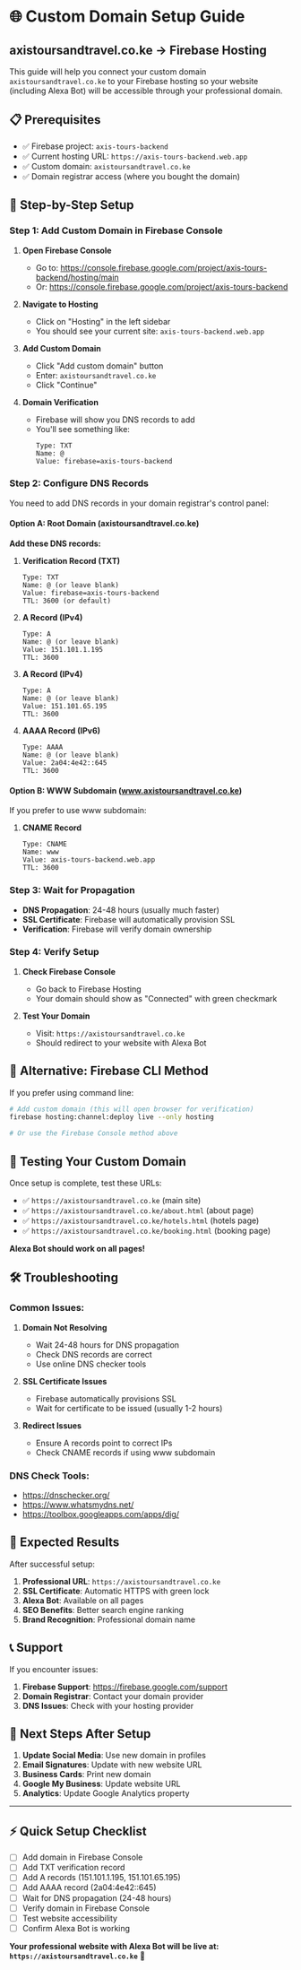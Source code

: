 # 🌐 Custom Domain Setup Guide
## axistoursandtravel.co.ke → Firebase Hosting

This guide will help you connect your custom domain `axistoursandtravel.co.ke` to your Firebase hosting so your website (including Alexa Bot) will be accessible through your professional domain.

## 📋 Prerequisites

- ✅ Firebase project: `axis-tours-backend`
- ✅ Current hosting URL: `https://axis-tours-backend.web.app`
- ✅ Custom domain: `axistoursandtravel.co.ke`
- ✅ Domain registrar access (where you bought the domain)

## 🚀 Step-by-Step Setup

### Step 1: Add Custom Domain in Firebase Console

1. **Open Firebase Console**
   - Go to: https://console.firebase.google.com/project/axis-tours-backend/hosting/main
   - Or: https://console.firebase.google.com/project/axis-tours-backend

2. **Navigate to Hosting**
   - Click on "Hosting" in the left sidebar
   - You should see your current site: `axis-tours-backend.web.app`

3. **Add Custom Domain**
   - Click "Add custom domain" button
   - Enter: `axistoursandtravel.co.ke`
   - Click "Continue"

4. **Domain Verification**
   - Firebase will show you DNS records to add
   - You'll see something like:
     ```
     Type: TXT
     Name: @
     Value: firebase=axis-tours-backend
     ```

### Step 2: Configure DNS Records

You need to add DNS records in your domain registrar's control panel:

#### Option A: Root Domain (axistoursandtravel.co.ke)

**Add these DNS records:**

1. **Verification Record (TXT)**
   ```
   Type: TXT
   Name: @ (or leave blank)
   Value: firebase=axis-tours-backend
   TTL: 3600 (or default)
   ```

2. **A Record (IPv4)**
   ```
   Type: A
   Name: @ (or leave blank)
   Value: 151.101.1.195
   TTL: 3600
   ```

3. **A Record (IPv4)**
   ```
   Type: A
   Name: @ (or leave blank)
   Value: 151.101.65.195
   TTL: 3600
   ```

4. **AAAA Record (IPv6)**
   ```
   Type: AAAA
   Name: @ (or leave blank)
   Value: 2a04:4e42::645
   TTL: 3600
   ```

#### Option B: WWW Subdomain (www.axistoursandtravel.co.ke)

If you prefer to use www subdomain:

1. **CNAME Record**
   ```
   Type: CNAME
   Name: www
   Value: axis-tours-backend.web.app
   TTL: 3600
   ```

### Step 3: Wait for Propagation

- **DNS Propagation**: 24-48 hours (usually much faster)
- **SSL Certificate**: Firebase will automatically provision SSL
- **Verification**: Firebase will verify domain ownership

### Step 4: Verify Setup

1. **Check Firebase Console**
   - Go back to Firebase Hosting
   - Your domain should show as "Connected" with green checkmark

2. **Test Your Domain**
   - Visit: `https://axistoursandtravel.co.ke`
   - Should redirect to your website with Alexa Bot

## 🔧 Alternative: Firebase CLI Method

If you prefer using command line:

```bash
# Add custom domain (this will open browser for verification)
firebase hosting:channel:deploy live --only hosting

# Or use the Firebase Console method above
```

## 📱 Testing Your Custom Domain

Once setup is complete, test these URLs:

- ✅ `https://axistoursandtravel.co.ke` (main site)
- ✅ `https://axistoursandtravel.co.ke/about.html` (about page)
- ✅ `https://axistoursandtravel.co.ke/hotels.html` (hotels page)
- ✅ `https://axistoursandtravel.co.ke/booking.html` (booking page)

**Alexa Bot should work on all pages!**

## 🛠️ Troubleshooting

### Common Issues:

1. **Domain Not Resolving**
   - Wait 24-48 hours for DNS propagation
   - Check DNS records are correct
   - Use online DNS checker tools

2. **SSL Certificate Issues**
   - Firebase automatically provisions SSL
   - Wait for certificate to be issued (usually 1-2 hours)

3. **Redirect Issues**
   - Ensure A records point to correct IPs
   - Check CNAME records if using www subdomain

### DNS Check Tools:
- https://dnschecker.org/
- https://www.whatsmydns.net/
- https://toolbox.googleapps.com/apps/dig/

## 🎯 Expected Results

After successful setup:

1. **Professional URL**: `https://axistoursandtravel.co.ke`
2. **SSL Certificate**: Automatic HTTPS with green lock
3. **Alexa Bot**: Available on all pages
4. **SEO Benefits**: Better search engine ranking
5. **Brand Recognition**: Professional domain name

## 📞 Support

If you encounter issues:

1. **Firebase Support**: https://firebase.google.com/support
2. **Domain Registrar**: Contact your domain provider
3. **DNS Issues**: Check with your hosting provider

## 🚀 Next Steps After Setup

1. **Update Social Media**: Use new domain in profiles
2. **Email Signatures**: Update with new website URL
3. **Business Cards**: Print new domain
4. **Google My Business**: Update website URL
5. **Analytics**: Update Google Analytics property

---

## ⚡ Quick Setup Checklist

- [ ] Add domain in Firebase Console
- [ ] Add TXT verification record
- [ ] Add A records (151.101.1.195, 151.101.65.195)
- [ ] Add AAAA record (2a04:4e42::645)
- [ ] Wait for DNS propagation (24-48 hours)
- [ ] Verify domain in Firebase Console
- [ ] Test website accessibility
- [ ] Confirm Alexa Bot is working

**Your professional website with Alexa Bot will be live at: `https://axistoursandtravel.co.ke`** 🎉
